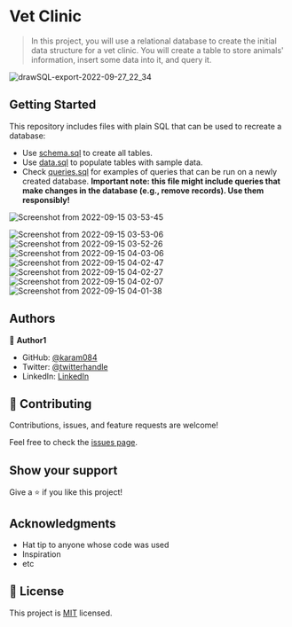 # Vet Clinic

> In this project, you will use a relational database to create the initial data structure for a vet clinic. You will create a table to store animals' information, insert some data into it, and query it.

![drawSQL-export-2022-09-27_22_34](https://user-images.githubusercontent.com/77942746/192629852-2cc068d0-39b6-40a5-a64e-3f2a0ce96de9.png)

## Getting Started

This repository includes files with plain SQL that can be used to recreate a database:

- Use [schema.sql](./schema.sql) to create all tables.
- Use [data.sql](./data.sql) to populate tables with sample data.
- Check [queries.sql](./queries.sql) for examples of queries that can be run on a newly created database. **Important note: this file might include queries that make changes in the database (e.g., remove records). Use them responsibly!**

![Screenshot from 2022-09-15 03-53-45](https://user-images.githubusercontent.com/77942746/190295038-70e1655b-d974-4373-9bc5-8a35a25d37c6.png)

![Screenshot from 2022-09-15 03-53-06](https://user-images.githubusercontent.com/77942746/190295122-478a0853-772e-47de-b102-7cccc859971d.png)
![Screenshot from 2022-09-15 03-52-26](https://user-images.githubusercontent.com/77942746/190295163-62714698-3ca5-440d-a7fa-10738ccbe364.png)
![Screenshot from 2022-09-15 04-03-06](https://user-images.githubusercontent.com/77942746/190295946-5ad6fbdf-0b68-4592-a326-831941c1ab1b.png)
![Screenshot from 2022-09-15 04-02-47](https://user-images.githubusercontent.com/77942746/190295991-2f0bcaa4-8f5d-4343-800c-cb44d8b56b40.png)
![Screenshot from 2022-09-15 04-02-27](https://user-images.githubusercontent.com/77942746/190296018-3dea7ebb-f389-4e1c-be6c-4052d181cf1e.png)
![Screenshot from 2022-09-15 04-02-07](https://user-images.githubusercontent.com/77942746/190296058-48a3ad85-56ca-413d-b99e-7c0b1a31b67a.png)
![Screenshot from 2022-09-15 04-01-38](https://user-images.githubusercontent.com/77942746/190296084-960ba36a-7795-44b9-be3e-a6f740d40a93.png)




## Authors

👤 **Author1**

- GitHub: [@karam084](https://github.com/karam084/vet_clinic_create_tables-animals)
- Twitter: [@twitterhandle](https://twitter.com/twitterhandle)
- LinkedIn: [LinkedIn](https://linkedin.com/in/linkedinhandle)

## 🤝 Contributing

Contributions, issues, and feature requests are welcome!

Feel free to check the [issues page](../../issues/).

## Show your support

Give a ⭐️ if you like this project!

## Acknowledgments

- Hat tip to anyone whose code was used
- Inspiration
- etc

## 📝 License

This project is [MIT](./MIT.md) licensed.
